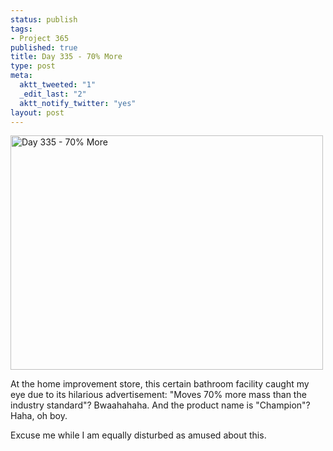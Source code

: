 ```yaml
--- 
status: publish
tags: 
- Project 365
published: true
title: Day 335 - 70% More
type: post
meta: 
  aktt_tweeted: "1"
  _edit_last: "2"
  aktt_notify_twitter: "yes"
layout: post
---
```

<a href="http://www.flickr.com/photos/freeed/6440109807/" title="Day 335 - 70% More by Fred​, on Flickr"><img src="http://farm8.staticflickr.com/7152/6440109807_b92498014e.jpg" width="500" height="375" alt="Day 335 - 70% More"/></a>

At the home improvement store, this certain bathroom facility caught my eye due to its hilarious advertisement: "Moves 70% more mass than the industry standard"? Bwaahahaha. And the product name is "Champion"? Haha, oh boy.

Excuse me while I am equally disturbed as amused about this.
